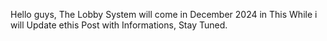 Hello guys, The Lobby System will come in December 2024 in This While i will Update ethis Post with Informations, Stay Tuned.
